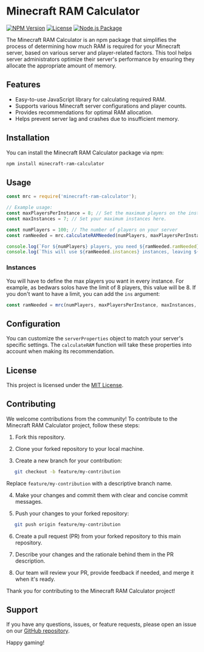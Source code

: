 # Minecraft RAM Calculator

[![NPM Version](https://img.shields.io/npm/v/minecraft-ram-calculator.svg)](https://www.npmjs.com/package/minecraft-ram-calculator)
[![License](https://img.shields.io/github/license/joanferrecid098/minecraft-ram-calculator)](https://github.com/joanferrecid098/minecraft-ram-calculator/blob/main/LICENSE)
[![Node.js Package](https://github.com/joanferrecid098/minecraft-ram-calculator/actions/workflows/npm-publish.yml/badge.svg)](https://github.com/joanferrecid098/minecraft-ram-calculator/actions/workflows/npm-publish.yml)

The Minecraft RAM Calculator is an npm package that simplifies the process of determining how much RAM is required for your Minecraft server, based on various server and player-related factors. This tool helps server administrators optimize their server's performance by ensuring they allocate the appropriate amount of memory.

## Features

- Easy-to-use JavaScript library for calculating required RAM.
- Supports various Minecraft server configurations and player counts.
- Provides recommendations for optimal RAM allocation.
- Helps prevent server lag and crashes due to insufficient memory.

## Installation

You can install the Minecraft RAM Calculator package via npm:

```bash
npm install minecraft-ram-calculator
```

## Usage

```javascript
const mrc = require('minecraft-ram-calculator');

// Example usage:
const maxPlayersPerInstance = 8; // Set the maximum players on the instance
const maxInstances = 7; // Set your maximum instances here.

const numPlayers = 100; // The number of players on your server
const ramNeeded = mrc.calculateRAMNeeded(numPlayers, maxPlayersPerInstance, maxInstances);

console.log(`For ${numPlayers} players, you need ${ramNeeded.ramNeeded} GB RAM.`);
console.log(`This will use ${ramNeeded.instances} instances, leaving ${ramNeeded.playersLeftOut} players left out.`);
```

### Instances

You will have to define the max players you want in every instance. For example, as bedwars solos have the limit of 8 players, this value will be 8.
If you don't want to have a limit, you can add the ``ins`` argument:

```javascript
const ramNeeded = mrc(numPlayers, maxPlayersPerInstance, maxInstances, ins = false);
```

## Configuration

You can customize the `serverProperties` object to match your server's specific settings. The `calculateRAM` function will take these properties into account when making its recommendation.

## License

This project is licensed under the [MIT License](LICENSE).

## Contributing

We welcome contributions from the community! To contribute to the Minecraft RAM Calculator project, follow these steps:

1. Fork this repository.

2. Clone your forked repository to your local machine.

3. Create a new branch for your contribution:

```bash
   git checkout -b feature/my-contribution
```

Replace `feature/my-contribution` with a descriptive branch name.

4. Make your changes and commit them with clear and concise commit messages.

5. Push your changes to your forked repository:

```bash
   git push origin feature/my-contribution
```

6. Create a pull request (PR) from your forked repository to this main repository.

7. Describe your changes and the rationale behind them in the PR description.

8. Our team will review your PR, provide feedback if needed, and merge it when it's ready.

Thank you for contributing to the Minecraft RAM Calculator project!

## Support

If you have any questions, issues, or feature requests, please open an issue on our [GitHub repository](https://github.com/joanferrecid098/minecraft-ram-calculator).

Happy gaming!

